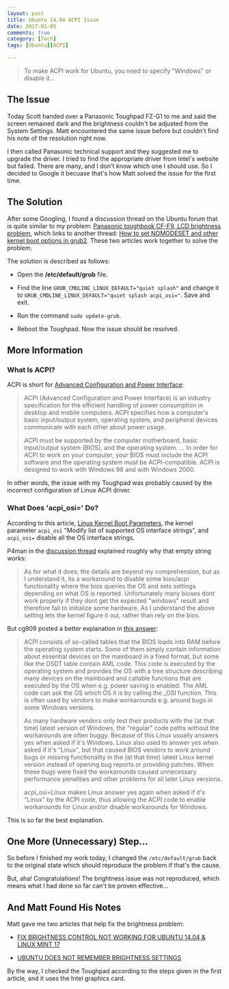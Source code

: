 ```yaml
---
layout: post
title: Ubuntu 14.04 ACPI Issue
date: 2017-01-05
comments: true
category: [Tech]
tags: [Ubuntu][ACPI]

---
```


> To make ACPI work for Ubuntu, you need to specify "Windows" or disable it...

## The Issue

Today Scott handed over a Panasonic Toughpad FZ-G1 to me and said the screen remained dark and the brightness couldn't be adjusted from the System Settings. Matt encountered the same issue before but couldn't find his note of the resolution right now.

I then called Panasonic technical support and they suggested me to upgrade the driver. I tried to find the appropriate driver from Intel's website but failed. There are many, and I don't know which one I should use. So I decided to Google it becuase that's how Matt solved the issue for the first time.

## The Solution

After some Googling, I found a discussion thread on the Ubuntu forum that is quite similar to my problem: [Panasonic toughbook CF-F9, LCD brightness problem](https://ubuntuforums.org/showthread.php?t=1612560), which links to another thread: [How to set NOMODESET and other kernel boot options in grub2](https://ubuntuforums.org/showthread.php?t=1613132). These two articles work together to solve the problem.

The solution is described as follows:

* Open the **/etc/default/grub** file.

* Find the line ```GRUB_CMDLINE_LINUX_DEFAULT="quiet splash"``` and change it to ```GRUB_CMDLINE_LINUX_DEFAULT="quiet splash acpi_osi="```. Save and exit.

* Run the command ```sudo update-grub```.

* Reboot the Toughpad. Now the issue should be resolved.

## More Information

### What Is ACPI?

ACPI is short for [Advanced Configuration and Power Interface](http://searchwindowsserver.techtarget.com/definition/ACPI-Advanced-Configuration-and-Power-Interface):

> ACPI (Advanced Configuration and Power Interface) is an industry specification for the efficient handling of power consumption in desktop and mobile computers. ACPI specifies how a computer's basic input/output system, operating system, and peripheral devices communicate with each other about power usage.
>
> ACPI must be supported by the computer motherboard, basic input/output system (BIOS), and the operating system. ... In order for ACPI to work on your computer, your BIOS must include the ACPI software and the operating system must be ACPI-compatible. ACPI is designed to work with Windows 98 and with Windows 2000.

In other words, the issue with my Toughpad was probably caused by the incorrect configuration of Linux ACPI driver.

### What Does 'acpi_osi=' Do?

According to this article, [Linux Kernel Boot Parameters](http://redsymbol.net/linux-kernel-boot-parameters/), the kernel parameter ```acpi_osi``` "Modify list of supported OS interface strings", and ```acpi_osi=``` disable all the OS interface strings.

P4man in the [discussion thread](https://ubuntuforums.org/showthread.php?t=1612560&p=10070076#post10070076) explained roughly why that empty string works:

> As for what it does; the details are beyond my comprehension, but as I understand it, its a workaround to disable some bios/acpi functionality where the bios queries the OS and sets settings depending on what OS is reported. Unfortunately many bioses dont work properly if they dont get the expected "windows" result and therefore fail to initialize some hardware. As I understand the above setting lets the kernel figure it out, rather than rely on the bios.

But cg909 posted a better explanation in [this answer](http://unix.stackexchange.com/a/268106/162971):

> ACPI consists of so-called tables that the BIOS loads into RAM before the operating system starts. Some of them simply contain information about essential devices on the mainboard in a fixed format, but some like the DSDT table contain AML code. This code is executed by the operating system and provides the OS with a tree structure describing many devices on the mainboard and callable functions that are executed by the OS when e.g. power saving is enabled. The AML code can ask the OS which OS it is by calling the _OSI function. This is often used by vendors to make workarounds e.g. around bugs in some Windows versions.
>
> As many hardware vendors only test their products with the (at that time) latest version of Windows, the "regular" code paths without the workarounds are often buggy. Because of this Linux usually answers yes when asked if it's Windows. Linux also used to answer yes when asked if it's "Linux", but that caused BIOS vendors to work around bugs or missing functionality in the (at that time) latest Linux kernel version instead of opening bug reports or providing patches. When these bugs were fixed the workarounds caused unnecessary performance penalities and other problems for all later Linux versions.
>
> acpi_osi=Linux makes Linux answer yes again when asked if it's "Linux" by the ACPI code, thus allowing the ACPI code to enable workarounds for Linux and/or disable workarounds for Windows.

This is so far the best explanation.

## One More (Unnecessary) Step...

So before I finished my work today, I changed the ```/etc/default/grub``` back to the original state which should reproduce the problem if that's the cause.

But, aha! Congratulations! The brightness issue was not reproduced, which means what I had done so far can't be proven effective...

## And Matt Found His Notes

Matt gave me two articles that help fix the brightness problem:

* [FIX BRIGHTNESS CONTROL NOT WORKING FOR UBUNTU 14.04 & LINUX MINT 17](https://itsfoss.com/fix-brightness-ubuntu-1310/)

* [UBUNTU DOES NOT REMEMBER BRIGHTNESS SETTINGS](https://itsfoss.com/ubuntu-mint-brightness-settings/)

By the way, I checked the Toughpad according to the steps given in the first article, and it uses the Intel graphics card. 
